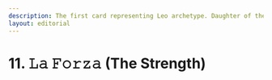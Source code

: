 ```yaml
---
description: The first card representing Leo archetype. Daughter of the Flaming Sword.
layout: editorial
---
```


# 11. 𝙻𝚊 𝙵𝚘𝚛𝚣𝚊 (The Strength)

